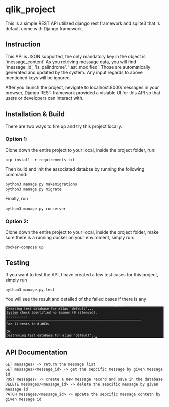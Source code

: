 # qlik_project
This is a simple REST API utilized django rest framework and sqlite3 that is default come with Django framework. 
## Instruction
This API is JSON supported,  the only mandatory key in the object is 'message_content'
As you retriving message data, you will find 'message_id', 'is_palindrome', 'last_modified'. Those are automatically generated and updated by the system. Any input regards to above mentioned keys will be ignored. 

After you launch the project, nevigate to localhost:8000/messages in your browser, Django REST framework provided a visiable UI for this API so that users or developers can interact with. 

## Installation & Build
There are two ways to fire up and try this project locally. 
### Option 1: 
Clone down the entire project to your local, inside the project folder, run:
```
pip install -r requirements.txt
``` 
Then build and init the associated databse by running the following command: 
```
python3 manage.py makemigrations
python3 manage.py migrate
```
Finally, run 
```
python3 manage.py runserver
```
### Option 2: 
Clone down the entire project to your local, inside the project folder, make sure there is a running docker on your enviroment, simply run:
```
docker-compose up
``` 
## Testing
If you want to test the API, I have created a few test cases for this project, simply run 
```
python3 manage.py test
```
You will see the result and detailed of the failed cases if there is any

<img src="test_screenshot.png">

## API Documentation
```
GET messages/ -> return the message list
GET messages/<message_id> -> get the sepcific message by given message id
POST messages/ -> create a new message record and save in the database
DELETE messages/<message_id> -> delete the sepcific message by given message id
PATCH messages/<message_id> -> update the sepcific message contetn by given message id
```
